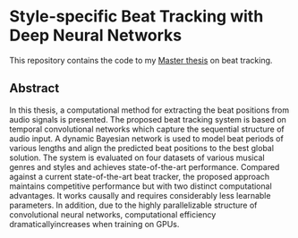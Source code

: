 # Style-specific Beat Tracking with Deep Neural Networks 

This repository contains the code to my [Master thesis](https://www2.ak.tu-berlin.de/~akgroup/ak_pub/abschlussarbeiten/2019/Richter_MasA.pdf) on beat tracking.

## Abstract 

In this thesis, a computational method for extracting the beat positions from audio signals is presented. The proposed beat tracking system is based on temporal convolutional networks which capture the sequential structure of audio input. A dynamic Bayesian network is used to model beat periods of various lengths and align the predicted beat positions to the best global solution. The system is evaluated on four datasets of various musical genres and styles and achieves state-of-the-art performance. Compared against a current state-of-the-art beat tracker, the proposed approach maintains competitive performance but with two distinct computational advantages. It works causally and requires considerably less learnable parameters. In addition, due to the highly parallelizable structure of convolutional neural networks, computational efficiency dramaticallyincreases when training on GPUs.

